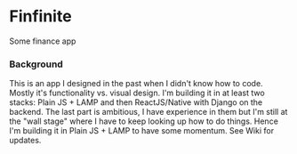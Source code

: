 # Finfinite
Some finance app

### Background
This is an app I designed in the past when I didn't know how to code. Mostly it's functionality vs. visual design. I'm building it in at least two stacks: Plain JS + LAMP and then ReactJS/Native with Django on the backend. The last part is ambitious, I have experience in them but I'm still at the "wall stage" where I have to keep looking up how to do things. Hence I'm building it in Plain JS + LAMP to have some momentum. See Wiki for updates.
